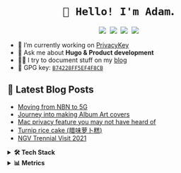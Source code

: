 <h1 align="center"><code>👋 Hello! I'm Adam</code>.</h1>


<p align="center">
   <kbd>
  <a href="https://twitter.com/adamxweb"><img src="https://img.shields.io/badge/-@AdamXweb-00acee?style=flat&logo=Twitter&logoColor=white" /></a>
  <a href="https://adam.kostarelas.com"><img src="https://img.shields.io/badge/-adam.kostarelas.com-000000?style=flat&logo=About.me&logoColor=white" /></a>
  <a href="https://www.linkedin.com/in/adamkostarelas"><img src="https://img.shields.io/badge/-Adam Kostarelas-0072b1?style=flat&logo=Linkedin&logoColor=white" /></a>
  <a href="https://matrix.to/#/@adamxweb:matrix.org"><img src="https://img.shields.io/badge/-adamxweb-000000?style=flat&logo=Matrix&logoColor=white" /></a>
  </kbd>
</p>

- 🔭 I’m currently working on [PrivacyKey](https://privacykey.org)
- 💬 Ask me about **Hugo & Product development**
- ✍🏻 I try to document stuff on my [blog](https://adam.kostarelas.com/blog)
- 🔑 GPG key: [`B74228FF5EF4F8CB`](https://github.com/adamxweb.gpg)


## 📰 Latest Blog Posts
<!-- BLOG-POST-LIST:START -->
- [Moving from NBN to 5G](https://adam.kostarelas.com/blog/from-nbn-to-5g/)
- [Journey into making Album Art covers](https://adam.kostarelas.com/blog/album-art/)
- [Mac privacy feature you may not have heard of](https://adam.kostarelas.com/blog/mac-privacy-feature/)
- [Turnip rice cake &lpar;腊味萝卜糕&rpar;](https://adam.kostarelas.com/blog/turnip-rice-cake/)
- [NGV Trennial Visit 2021](https://adam.kostarelas.com/blog/ngv-trennial-2021-visit/)
<!-- BLOG-POST-LIST:END -->

<details>
  <summary><b>🛠️ Tech Stack</b></summary>
    <p>

| **Category** | **Technologies** |
| - | - |
**Frontend** | [![Hugo](https://img.shields.io/badge/Hugo-FF4088?style=flat&logo=hugo&logoColor=white)](https://gohugo.io/) [![Next JS](https://img.shields.io/badge/next.js-000000?style=flat&logo=nextdotjs&logoColor=white)](https://nextjs.org/) [![Sass](https://img.shields.io/badge/Sass-CC6699?style=flat&logo=sass&logoColor=white)](https://d3js.org/) ![Bootstrap](https://img.shields.io/badge/Bootstrap-563D7C?style=flat&logo=bootstrap&logoColor=white)
**Core** |[![JavaScript](https://img.shields.io/static/v1?label=&message=JavaScript&color=F7DF1E&logo=javascript&logoColor=FFFFFF)](https://www.javascript.com/) [![.NET](https://img.shields.io/badge/.NET-512BD4?style=flat&logo=dotnet&logoColor=white)](https://dart.dev/) [![Python](https://img.shields.io/static/v1?label=&message=Python&color=3C78A9&logo=python&logoColor=FFFFFF)](https://www.python.org/) [![PHP](https://img.shields.io/static/v1?label=&message=PHP&color=777BB4&logo=php&logoColor=FFFFFF)](https://www.php.net/) [![Go](https://img.shields.io/static/v1?label=&message=Go&color=00ADD8&logo=go&logoColor=FFFFFF)](https://go.dev/)
**Cloud** | [![Azure](https://img.shields.io/badge/Amazon_AWS-FF9900?style=flat&logo=amazonaws&logoColor=white)](https://azure.microsoft.com/) [![Vercel](https://img.shields.io/badge/Vercel-000000?style=flat&logo=vercel&logoColor=white)](https://vercel.com/) [![Netlify](https://img.shields.io/static/v1?label=&message=Netlify&color=00C7B7&logo=netlify&logoColor=FFFFFF)](https://netlify.com/) [![Google Cloud](https://img.shields.io/static/v1?label=&message=GCP&color=4285F4&logo=googlecloud&logoColor=FFFFFF)](https://cloud.google.com/) 
**Misc** | [![Bash](https://img.shields.io/static/v1?label=&message=Bash&color=4EAA25&logo=gnubash&logoColor=FFFFFF)](https://www.gnu.org/software/bash/) [![Markdown](https://img.shields.io/static/v1?label=&message=Markdown&color=000000&logo=markdown&logoColor=FFFFFF)](https://en.wikipedia.org/wiki/Markdown) [![Docker](https://img.shields.io/static/v1?label=&message=Docker&color=2496ED&logo=docker&logoColor=FFFFFF)](https://docker.com/)![iTerm2](https://img.shields.io/badge/iTerm2-000000?style=flat&logo=iterm2&logoColor=white) ![Firefox](https://img.shields.io/badge/Firefox-FF7139?style=flat&logo=Firefox-Browser&logoColor=white) ![Safari](https://img.shields.io/badge/Safari-FF1B2D?style=flat&logo=Safari&logoColor=white) ![Github](https://img.shields.io/badge/GitHub-100000?style=flat&logo=github&logoColor=white)
**Editors** | [![VS Code](https://img.shields.io/static/v1?label=&message=VS%20Code&color=9013FE&logo=visualstudiocode&logoColor=FFFFFF)](https://code.visualstudio.com/)
**Database** | ![My SQL](https://img.shields.io/badge/MySQL-005C84?style=flat&logo=mysql&logoColor=white) ![Microsoft SQL](https://img.shields.io/badge/Microsoft%20SQL%20Server-CC2927?style=flat&logo=microsoft%20sql%20server&logoColor=white)
**Design** | ![Adobe](https://img.shields.io/badge/Adobe%20Creative%20Cloud-DA1F26?style=flat&logo=Adobe%20Creative%20Cloud&logoColor=white) ![Figma](https://img.shields.io/badge/Figma-F24E1E?style=flat&logo=figma&logoColor=white)
**Env** | [![MacOS](https://img.shields.io/badge/Mac%20OS-000000?style=flat&logo=apple&logoColor=white)](https://apple.com/macos) [![Debian](https://img.shields.io/badge/Debian-A81D33?style=flat&logo=debian&logoColor=white)](https://www.debian.org/)
</details>

<!-- Metrics -->
<details>
  <summary><b>📊 Metrics</b></summary>
    <p>

| [![General Stats](https://raw.githubusercontent.com/adamxweb/adamxweb/master/assets/metrics/summary.svg)](https://github.com/adamxweb/adamxweb/blob/master/METRICS.md) | [![Stargazer Stats](https://raw.githubusercontent.com/adamxweb/adamxweb/master/assets/metrics/stargazers.svg)](https://github.com/adamxweb/adamxweb/blob/master/METRICS.md) |
| - | - |

**[➡️ More Metrics](/METRICS.md)**

</p>
</details>